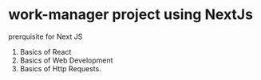 # work-manager project using NextJs

prerquisite for Next JS
1. Basics of React
2. Basics of Web Development
3. Basics of Http Requests.
